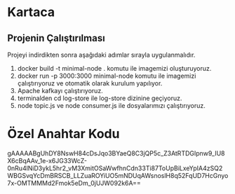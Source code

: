 # Kartaca
## Projenin Çalıştırılması
Projeyi indirdikten sonra aşağıdaki adımlar sırayla uygulanmalıdır.
1. docker build -t minimal-node .  komutu ile imagemizi oluşturuyoruz.
2. docker run -p 3000:3000  minimal-node komutu ile imagemizi çalıştırıyoruz ve otomatik olarak kurulum yapılıyor.
3. Apache kafkayı çalıştırıyoruz.
4. terminalden cd log-store ile log-store dizinine geçiyoruz.
5. node topic.js ve node consumer.js ile dosyalarımızı çalıştırıyoruz.


## 


# Özel Anahtar Kodu
gAAAAABgUhDY8NswH84cDsJqo3BYaeQ8C3jQP5c_Z3AtRTDGIpnw9_IU8X6cBqAAv_1e-x6JG33WcZ-0nRu4lNiD3ykL5hr2_vM3XmitOSaWwfhnCdn33Ti87ToUpBiLxeYpIA4zSQ2WBGSvqYcDmBRSCB_LLZuaROYiUO5mNDUqAWsnoslH8q52FqUD7HcGnyo7x-OMTMMMd2Fmok5eDm_0jUJW092k6A==

